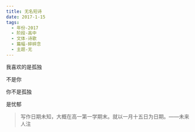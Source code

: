 ```yaml
---
title: 无名短诗
date: 2017-1-15
tags:
  - 年份-2017
  - 阶段-高中
  - 文体-诗歌
  - 篇幅-碎碎念
  - 主题-无
---
```


我喜欢的是孤独

不是你

你不是孤独

是忧郁

> 写作日期未知，大概在高一第一学期末。就以一月十五日为日期。——未来人注
